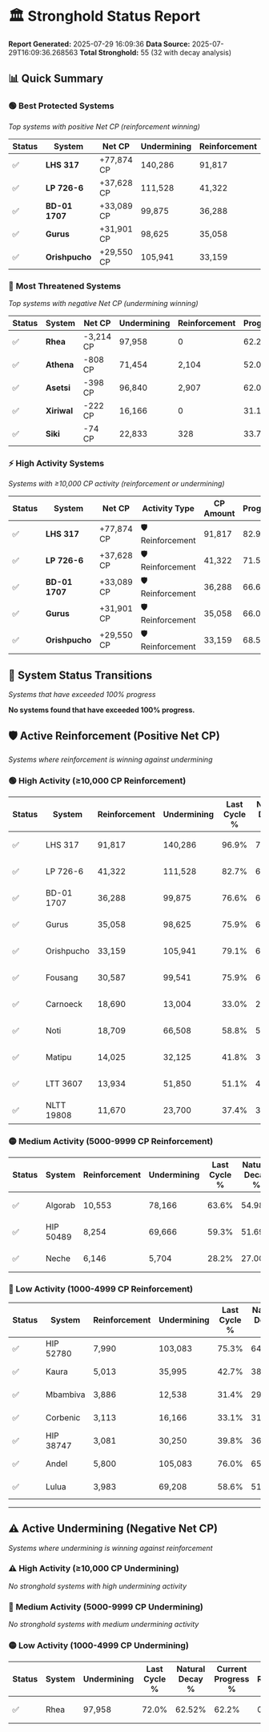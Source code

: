 # 🏛️ Stronghold Status Report

**Report Generated:** 2025-07-29 16:09:36
**Data Source:** 2025-07-29T16:09:36.268563
**Total Stronghold:** 55 (32 with decay analysis)

## 📊 Quick Summary

### 🟢 **Best Protected Systems**
*Top systems with positive Net CP (reinforcement winning)*

| Status | System | Net CP | Undermining | Reinforcement | Progress |
|--------|--------|--------|-------------|---------------|----------|
| ✅ | **LHS 317** | +77,874 CP | 140,286 | 91,817 | 82.9% |
| ✅ | **LP 726-6** | +37,628 CP | 111,528 | 41,322 | 71.5% |
| ✅ | **BD-01 1707** | +33,089 CP | 99,875 | 36,288 | 66.6% |
| ✅ | **Gurus** | +31,901 CP | 98,625 | 35,058 | 66.0% |
| ✅ | **Orishpucho** | +29,550 CP | 105,941 | 33,159 | 68.5% |

### 🔴 **Most Threatened Systems**
*Top systems with negative Net CP (undermining winning)*

| Status | System | Net CP | Undermining | Reinforcement | Progress |
|--------|--------|--------|-------------|---------------|----------|
| ✅ | **Rhea** | -3,214 CP | 97,958 | 0 | 62.2% |
| ✅ | **Athena** | -808 CP | 71,454 | 2,104 | 52.0% |
| ✅ | **Asetsi** | -398 CP | 96,840 | 2,907 | 62.0% |
| ✅ | **Xiriwal** | -222 CP | 16,166 | 0 | 31.1% |
| ✅ | **Siki** | -74 CP | 22,833 | 328 | 33.7% |

### ⚡ **High Activity Systems**
*Systems with ≥10,000 CP activity (reinforcement or undermining)*

| Status | System | Net CP | Activity Type | CP Amount | Progress |
|--------|--------|--------|---------------|-----------|----------|
| ✅ | **LHS 317** | +77,874 CP | 🛡️ Reinforcement | 91,817 | 82.9% |
| ✅ | **LP 726-6** | +37,628 CP | 🛡️ Reinforcement | 41,322 | 71.5% |
| ✅ | **BD-01 1707** | +33,089 CP | 🛡️ Reinforcement | 36,288 | 66.6% |
| ✅ | **Gurus** | +31,901 CP | 🛡️ Reinforcement | 35,058 | 66.0% |
| ✅ | **Orishpucho** | +29,550 CP | 🛡️ Reinforcement | 33,159 | 68.5% |
## 🔄 System Status Transitions
*Systems that have exceeded 100% progress*

**No systems found that have exceeded 100% progress.**

## 🛡️ Active Reinforcement (Positive Net CP)
*Systems where reinforcement is winning against undermining*

### 🟢 High Activity (≥10,000 CP Reinforcement)

| Status | System | Reinforcement | Undermining | Last Cycle % | Natural Decay % | Current Progress % | Current CP | Net CP | Activity |
|--------|--------|---------------|-------------|--------------|-----------------|-------------------|------------|--------|----------|
| ✅ | LHS 317 | 91,817 | 140,286 | 96.9% | 75.11% | 82.9% | 829,000 | +77,874 | 🟢 High Reinforcement |
| ✅ | LP 726-6 | 41,322 | 111,528 | 82.7% | 67.74% | 71.5% | 715,000 | +37,628 | 🟢 High Reinforcement |
| ✅ | BD-01 1707 | 36,288 | 99,875 | 76.6% | 63.29% | 66.6% | 665,999 | +33,089 | 🟢 High Reinforcement |
| ✅ | Gurus | 35,058 | 98,625 | 75.9% | 62.81% | 66.0% | 660,000 | +31,901 | 🟢 High Reinforcement |
| ✅ | Orishpucho | 33,159 | 105,941 | 79.1% | 65.54% | 68.5% | 685,000 | +29,550 | 🟢 High Reinforcement |
| ✅ | Fousang | 30,587 | 99,541 | 75.9% | 63.16% | 65.9% | 659,000 | +27,394 | 🟢 High Reinforcement |
| ✅ | Carnoeck | 18,690 | 13,004 | 33.0% | 29.86% | 31.7% | 317,000 | +18,450 | 🟢 High Reinforcement |
| ✅ | Noti | 18,709 | 66,508 | 58.8% | 50.44% | 52.1% | 521,000 | +16,620 | 🟢 High Reinforcement |
| ✅ | Matipu | 14,025 | 32,125 | 41.8% | 37.27% | 38.6% | 386,000 | +13,278 | 🟢 High Reinforcement |
| ✅ | LTT 3607 | 13,934 | 51,850 | 51.1% | 44.69% | 45.9% | 458,999 | +12,082 | 🟢 High Reinforcement |
| ✅ | NLTT 19808 | 11,670 | 23,700 | 37.4% | 33.91% | 35.0% | 350,000 | +10,908 | 🟢 High Reinforcement |

### 🟡 Medium Activity (5000-9999 CP Reinforcement)

| Status | System | Reinforcement | Undermining | Last Cycle % | Natural Decay % | Current Progress % | Current CP | Net CP | Activity |
|--------|--------|---------------|-------------|--------------|-----------------|-------------------|------------|--------|----------|
| ✅ | Algorab | 10,553 | 78,166 | 63.6% | 54.98% | 55.8% | 557,999 | +8,204 | 🟡 Medium Reinforcement |
| ✅ | HIP 50489 | 8,254 | 69,666 | 59.3% | 51.69% | 52.3% | 523,000 | +6,139 | 🟡 Medium Reinforcement |
| ✅ | Neche | 6,146 | 5,704 | 28.2% | 27.00% | 27.6% | 276,000 | +6,032 | 🟡 Medium Reinforcement |

### 🔴 Low Activity (1000-4999 CP Reinforcement)

| Status | System | Reinforcement | Undermining | Last Cycle % | Natural Decay % | Current Progress % | Current CP | Net CP | Activity |
|--------|--------|---------------|-------------|--------------|-----------------|-------------------|------------|--------|----------|
| ✅ | HIP 52780 | 7,990 | 103,083 | 75.3% | 64.53% | 65.0% | 650,000 | +4,694 | 🔵 Low Reinforcement |
| ✅ | Kaura | 5,013 | 35,995 | 42.7% | 38.70% | 39.1% | 391,000 | +3,983 | 🔵 Low Reinforcement |
| ✅ | Mbambiva | 3,886 | 12,538 | 31.4% | 29.72% | 30.1% | 301,000 | +3,778 | 🔵 Low Reinforcement |
| ✅ | Corbenic | 3,113 | 16,166 | 33.1% | 31.19% | 31.5% | 315,000 | +3,069 | 🔵 Low Reinforcement |
| ✅ | HIP 38747 | 3,081 | 30,250 | 39.8% | 36.56% | 36.8% | 368,000 | +2,417 | 🔵 Low Reinforcement |
| ✅ | Andel | 5,800 | 105,083 | 76.0% | 65.27% | 65.5% | 655,000 | +2,347 | 🔵 Low Reinforcement |
| ✅ | Lulua | 3,983 | 69,208 | 58.6% | 51.51% | 51.7% | 517,000 | +1,888 | 🔵 Low Reinforcement |


---

## ⚠️ Active Undermining (Negative Net CP)
*Systems where undermining is winning against reinforcement*

### ⚠️ High Activity (≥10,000 CP Undermining)

*No stronghold systems with high undermining activity*

### 🔶 Medium Activity (5000-9999 CP Undermining)

*No stronghold systems with medium undermining activity*

### 🟡 Low Activity (1000-4999 CP Undermining)

| Status | System | Undermining | Last Cycle % | Natural Decay % | Current Progress % | Reinforcement | Current CP | Net CP | Activity |
|--------|--------|-------------|--------------|-----------------|-------------------|---------------|------------|--------|----------|
| ✅ | Rhea | 97,958 | 72.0% | 62.52% | 62.2% | 0 | 622,000 | -3,214 | 🟡 Low Undermining |

